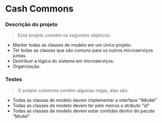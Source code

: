 # Cash Commons

### Descrição do projeto
> Esse projeto comtém os seguintes objetivos:
- Manter todas as classes de modelo em um único projeto.
- Ter todas as classes que são comuns para os outros microserviços juntas.
- Destribuir a lógica do sistema em microserviços.
- Organização.

### Testes
> O projeto commons contém algumas regas, elas são:
- Todas as classas de modelo devem implementar a interface "IModel"
- Todas as classes de modelo devem ter pelo menos o atributo "id"
- Todas as classes de modelo devem estar contidas dentro do pacote "Model"